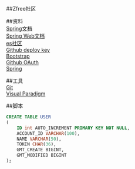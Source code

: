 ##Zfree社区

##资料  
[Spring文档](https://spring.io/guides)  
[Spring Web文档](https://spring.io/guides/gs/serving-web-content/)  
[es社区](https://elasticsearch.cn/explore)  
[Github deploy key](https://developer.github.com/v3/guides/manage-deploy-keys/#deploy-keys)  
[Bootstrap](https://v3.bootcss.com/getting-started/)  
[Github OAuth](https://developer.github.com/apps/building-github-apps/creating-a-github-app/)  
[Spring](https://docs.spring.io/spring-boot/docs/2.0.0.RC1/reference/htmlsingle/#boot-features-embedded-database-support)  

##工具  
[Git](https://git-scm.com/downloadgit)  
[Visual Paradigm](https://www.visual-paradigm.com)

##脚本
```sql
CREATE TABLE USER
(
    ID int AUTO_INCREMENT PRIMARY KEY NOT NULL,
    ACCOUNT_ID VARCHAR(100),
    NAME VARCHAR(50),
    TOKEN CHAR(36),
    GMT_CREATE BIGINT,
    GMT_MODIFIED BIGINT
);
```